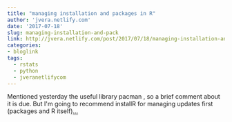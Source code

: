 ```yaml
---
title: "managing installation and packages in R"
author: 'jvera.netlify.com'
date: '2017-07-18'
slug: managing-installation-and-pack
link: http://jvera.netlify.com/post/2017/07/18/managing-installation-and-packages-in-r-installr-pacman/
categories:
- bloglink
tags:
  - rstats
  - python
  - jveranetlifycom
---
```


Mentioned yesterday the useful library pacman , so a brief comment about it is due. But I'm going to recommend installR for managing updates first (packages and R itself)[... <i class="fas fa-external-link-alt"></i>](http://jvera.netlify.com/post/2017/07/18/managing-installation-and-packages-in-r-installr-pacman/)

